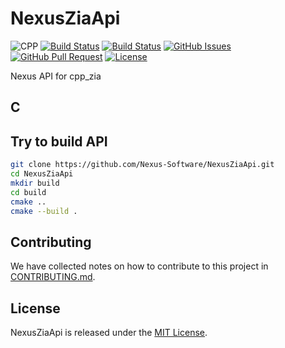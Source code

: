 # NexusZiaApi
![CPP](https://img.shields.io/badge/C++-11-blue.svg)
[![Build Status](https://travis-ci.org/Nexus-Software/cpp_zia_api.svg?branch=master)](https://travis-ci.org/Nexus-Software/cpp_zia_api)
[![Build Status](https://ci.appveyor.com/api/projects/status/so486m5mk5ih11ji/branch/master?svg=true)](https://ci.appveyor.com/project/Engue0774/cpp-zia-api/branch/master)
[![GitHub Issues](https://img.shields.io/github/issues/Nexus-Software/cpp_zia_api.svg)](https://github.com/Nexus-Software/cpp_zia_api/issues)
[![GitHub Pull Request](https://img.shields.io/github/issues-pr/Nexus-Software/cpp_zia_api.svg)](https://github.com/Nexus-Software/cpp_zia_api/issues)
[![License](https://img.shields.io/badge/license-MIT-blue.svg)](https://opensource.org/licenses/MIT)

Nexus API for cpp_zia

## C

## Try to build API

```bash
git clone https://github.com/Nexus-Software/NexusZiaApi.git
cd NexusZiaApi
mkdir build
cd build
cmake ..
cmake --build .
```

## Contributing

We have collected notes on how to contribute to this project in [CONTRIBUTING.md].

[CONTRIBUTING.md]: CONTRIBUTING.md

## License

NexusZiaApi is released under the [MIT License](http://www.opensource.org/licenses/MIT).

